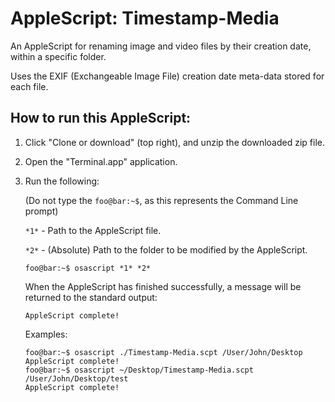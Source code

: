 # AppleScript: Timestamp-Media

An AppleScript for renaming image and video files by their creation date, within a specific folder.

Uses the EXIF (Exchangeable Image File) creation date meta-data stored for each file.

## How to run this AppleScript:

1. Click "Clone or download" (top right), and unzip the downloaded zip file.

2. Open the "Terminal.app" application.

3. Run the following:

    (Do not type the `foo@bar:~$`, as this represents the Command Line prompt)

    `*1*` - Path to the AppleScript file.

    `*2*` - (Absolute) Path to the folder to be modified by the AppleScript.

    ```console
    foo@bar:~$ osascript *1* *2*
    ```

    When the AppleScript has finished successfully, a message will be returned to the standard output:

    ```console
    AppleScript complete!
    ```

    Examples:

    ```console
    foo@bar:~$ osascript ./Timestamp-Media.scpt /User/John/Desktop
    AppleScript complete!
    foo@bar:~$ osascript ~/Desktop/Timestamp-Media.scpt /User/John/Desktop/test
    AppleScript complete!
    ```
